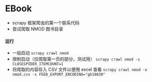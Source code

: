 # EBook

- scrapy 框架爬虫的第一个联系代码
- 尝试爬取 NMOD 图书目录

#### 运行
- 一般启动
	`scrapy crawl nmod`
- 限制启动（仅爬取第一页的部分，测试用）
	`scrapy crawl nmod -s CLOSESPIDER_ITEMCOUNT=1`
- 将爬取的内容存入 CSV 文件以便用 excel 查看
	`scrapy crawl nmod -o nmod.csv -s FEED_EXPORT_ENCODING="gb18030"`
